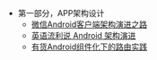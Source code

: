 * 第一部分，APP架构设计
	* [微信Android客户端架构演进之路](http://www.infoq.com/cn/articles/wechat-android-app-architecture)
	* [英语流利说 Android 架构演进](https://blog.dreamtobe.cn/2016/05/29/lls_architecture/)
	* [有货Android组件化下的路由实践](https://mp.weixin.qq.com/s/bqBlp3QxpiDKfQzukWfdoQ)
